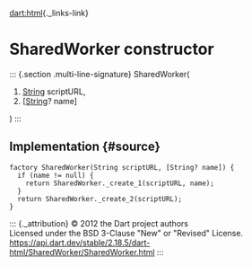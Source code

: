 [dart:html](../../dart-html/dart-html-library){._links-link}

SharedWorker constructor
========================

::: {.section .multi-line-signature}
SharedWorker(

1.  [String](../../dart-core/string-class) scriptURL,
2.  \[[String](../../dart-core/string-class)? name\]

)
:::

Implementation {#source}
--------------

``` {.language-dart data-language="dart"}
factory SharedWorker(String scriptURL, [String? name]) {
  if (name != null) {
    return SharedWorker._create_1(scriptURL, name);
  }
  return SharedWorker._create_2(scriptURL);
}
```

::: {._attribution}
© 2012 the Dart project authors\
Licensed under the BSD 3-Clause \"New\" or \"Revised\" License.\
<https://api.dart.dev/stable/2.18.5/dart-html/SharedWorker/SharedWorker.html>
:::
